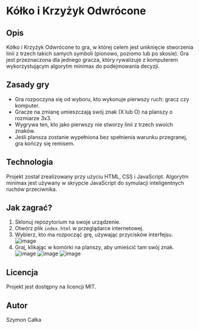# Kółko i Krzyżyk Odwrócone

## Opis
Kółko i Krzyżyk Odwrócone to gra, w której celem jest uniknięcie stworzenia linii z trzech takich samych symboli (pionowo, poziomo lub po skosie). Gra jest przeznaczona dla jednego gracza, który rywalizuje z komputerem wykorzystującym algorytm minimax do podejmowania decyzji.

## Zasady gry
- Gra rozpoczyna się od wyboru, kto wykonuje pierwszy ruch: gracz czy komputer.
- Gracze na zmianę umieszczają swój znak (X lub O) na planszy o rozmiarze 3x3.
- Wygrywa ten, kto jako pierwszy nie stworzy linii z trzech swoich znaków.
- Jeśli plansza zostanie wypełniona bez spełnienia warunku przegranej, gra kończy się remisem.

## Technologia
Projekt został zrealizowany przy użyciu HTML, CSS i JavaScript. Algorytm minimax jest używany w skrypcie JavaScript do symulacji inteligentnych ruchów przeciwnika.

## Jak zagrać?
1. Sklonuj repozytorium na swoje urządzenie.
2. Otwórz plik `index.html` w przeglądarce internetowej.
3. Wybierz, kto ma rozpocząć grę, używając przycisków interfejsu.
  ![image](https://github.com/Szynol00/reverse-tic-tac-toe/assets/104465225/a3842ca5-69fd-4601-884b-18186fa41374)
5. Graj, klikając w komórki na planszy, aby umieścić tam swój znak.
   ![image](https://github.com/Szynol00/reverse-tic-tac-toe/assets/104465225/ab90eb09-70cf-47b9-b890-4984b840ecea)
   ![image](https://github.com/Szynol00/reverse-tic-tac-toe/assets/104465225/333fa336-d7e8-4e5c-bb60-27de87aa68b9)
   ![image](https://github.com/Szynol00/reverse-tic-tac-toe/assets/104465225/600839bd-1c21-4f2a-bec7-7dec62419ae2)

## Licencja
Projekt jest dostępny na licencji MIT.

## Autor
Szymon Całka
